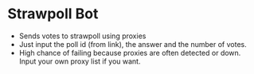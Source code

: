 # Strawpoll Bot
* Sends votes to strawpoll using proxies
* Just input the poll id (from link), the answer and the number of votes.
* High chance of failing because proxies are often detected or down. Input your own proxy list if you want.
